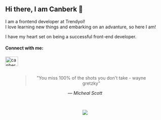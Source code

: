 ## Hi there, I am Canberk 👋

I am a frontend developer at Trendyol!</br>
I love learning new things and embarking on an advanture, so here I am!

I have my heart set on being a successful front-end developer.
<!--
**canberkonem/canberkonem** is a ✨ _special_ ✨ repository because its `README.md` (this file) appears on your GitHub profile.

Here are some ideas to get you started:

- 🔭 I’m currently working on ...
- 🌱 I’m currently learning ...
- 👯 I’m looking to collaborate on ...
- 🤔 I’m looking for help with ...
- 💬 Ask me about ...
- 📫 How to reach me: ...
- 😄 Pronouns: ...
- ⚡ Fun fact: ...
-->

<h4 align="left">Connect with me:</h4>
<p align="left">
<a href="https://linkedin.com/in/canberkonem" target="blank"><img align="center" src="https://raw.githubusercontent.com/rahuldkjain/github-profile-readme-generator/master/src/images/icons/Social/linked-in-alt.svg" alt="canberkonem" height="30" width="40" /></a>
 <!--
<a href="https://instagram.com/canberk.onem" target="blank"><img align="center" src="https://raw.githubusercontent.com/rahuldkjain/github-profile-readme-generator/master/src/images/icons/Social/instagram.svg" alt="canberk.onem" height="30" width="40" /></a>
 -->
</p>


##
<div align="center" >
 <figure>
    <blockquote>
        <p>"You miss 100% of the shots you don't take - wayne gretzky" </p>
    </blockquote>
    <figcaption><em>— Micheal Scott</cite></em>
 </figure>
</div>
</br>
<p align="center">
  <img src="https://media.giphy.com/media/ui1hpJSyBDWlG/giphy.gif">
</p>

